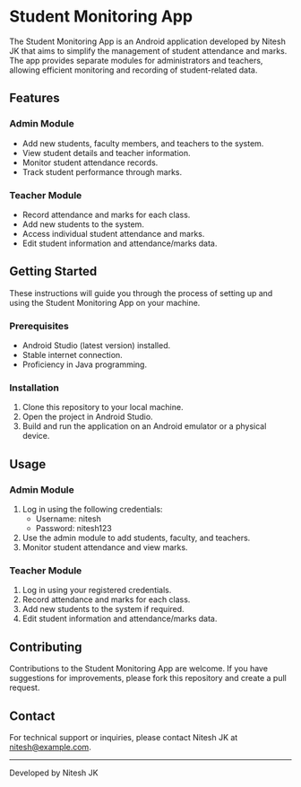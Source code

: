 # Student Monitoring App

The Student Monitoring App is an Android application developed by Nitesh JK that aims to simplify the management of student attendance and marks. The app provides separate modules for administrators and teachers, allowing efficient monitoring and recording of student-related data.

## Features

### Admin Module
- Add new students, faculty members, and teachers to the system.
- View student details and teacher information.
- Monitor student attendance records.
- Track student performance through marks.

### Teacher Module
- Record attendance and marks for each class.
- Add new students to the system.
- Access individual student attendance and marks.
- Edit student information and attendance/marks data.

## Getting Started

These instructions will guide you through the process of setting up and using the Student Monitoring App on your machine.

### Prerequisites
- Android Studio (latest version) installed.
- Stable internet connection.
- Proficiency in Java programming.

### Installation
1. Clone this repository to your local machine.
2. Open the project in Android Studio.
3. Build and run the application on an Android emulator or a physical device.

## Usage

### Admin Module
1. Log in using the following credentials:
   - Username: nitesh
   - Password: nitesh123
2. Use the admin module to add students, faculty, and teachers.
3. Monitor student attendance and view marks.

### Teacher Module
1. Log in using your registered credentials.
2. Record attendance and marks for each class.
3. Add new students to the system if required.
4. Edit student information and attendance/marks data.

## Contributing

Contributions to the Student Monitoring App are welcome. If you have suggestions for improvements, please fork this repository and create a pull request.

## Contact

For technical support or inquiries, please contact Nitesh JK at nitesh@example.com.

---

Developed by Nitesh JK
